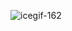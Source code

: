 ![icegif-162](https://github.com/skibidishooter/skibidishooter/assets/170118315/539e97b0-45e9-4695-bfe8-0b8b36e7f9ff)
